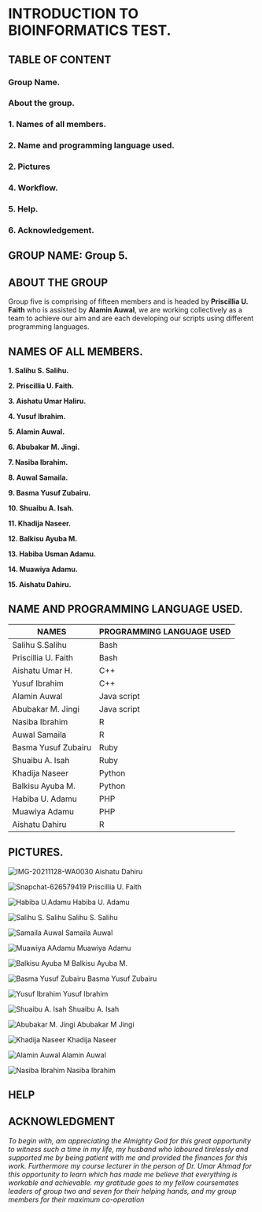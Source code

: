 # INTRODUCTION TO BIOINFORMATICS TEST.

## TABLE OF CONTENT
### Group Name.
### About the group.
### 1. Names of all members.
### 2. Name and programming language used.
### 2. Pictures
### 4. Workflow.
### 5. Help.
### 6. Acknowledgement.

## GROUP NAME: Group 5.

## ABOUT THE GROUP

Group five is comprising of fifteen members and is headed by **Priscillia U. Faith** who is assisted by **Alamin Auwal**, we are working collectively as a team to achieve our aim and  are each developing our scripts using different programming languages.

## NAMES OF ALL MEMBERS.

**1. Salihu S. Salihu.**

**2. Priscillia U. Faith.**

**3. Aishatu Umar Haliru.**

**4. Yusuf Ibrahim.**

**5. Alamin Auwal.**

**6. Abubakar M. Jingi.**

**7. Nasiba Ibrahim.**

**8. Auwal Samaila.**

**9. Basma Yusuf Zubairu.**

**10. Shuaibu A. Isah.**

**11. Khadija Naseer.**

**12. Balkisu Ayuba M.**

**13. Habiba Usman Adamu.**

**14. Muawiya Adamu.**

**15. Aishatu Dahiru.**

## NAME AND PROGRAMMING LANGUAGE USED.

| NAMES | PROGRAMMING LANGUAGE USED |
| ------------- | ------------- |
| Salihu S.Salihu | Bash  |
| Priscillia U. Faith  | Bash |
| Aishatu Umar H.  | C++  |
| Yusuf Ibrahim  | C++  |
| Alamin Auwal  | Java script |
| Abubakar M. Jingi  | Java script  |
| Nasiba Ibrahim  | R |
| Auwal Samaila  | R  |
| Basma Yusuf Zubairu | Ruby  |
| Shuaibu A. Isah  | Ruby  |
| Khadija Naseer  | Python  |
| Balkisu Ayuba M. | Python  |
| Habiba U. Adamu  | PHP  |
| Muawiya Adamu  | PHP |
| Aishatu Dahiru  | R  |




## PICTURES.
![IMG-20211128-WA0030](https://user-images.githubusercontent.com/94042365/143781162-46b9b177-a5a6-496a-b92b-b2bd39ab7964.jpg)
Aishatu Dahiru

![Snapchat-626579419](https://user-images.githubusercontent.com/94042365/143781168-1e24ff21-bd52-4e6b-a67e-f737701a3e9a.jpg)
Priscillia U. Faith

![Habiba U.Adamu](https://user-images.githubusercontent.com/94042365/143778717-587539c9-2062-43a2-af5b-b0b8722f8390.jpg)
Habiba U. Adamu

![Salihu S. Salihu](https://user-images.githubusercontent.com/94042365/143778718-abdc0afe-3124-4560-a4d8-46c310401d44.jpg)
Salihu S. Salihu

![Samaila Auwal](https://user-images.githubusercontent.com/94042365/143778719-8e02b172-d72c-49fd-8d18-2097af9bb26b.jpg)
Samaila Auwal

![Muawiya AAdamu](https://user-images.githubusercontent.com/94042365/143778720-8cca98ec-d87c-4ed6-8b7a-2502353b3895.jpg)
Muawiya Adamu

![Balkisu Ayuba M](https://user-images.githubusercontent.com/94042365/143778721-171ffc3e-8b9b-4bb4-8387-d1129e02470e.jpg)
Balkisu Ayuba M.

![Basma Yusuf Zubairu](https://user-images.githubusercontent.com/94042365/143778722-ac5d60b2-cced-4896-9358-b47452f909e2.jpg)
Basma Yusuf Zubairu

![Yusuf Ibrahim](https://user-images.githubusercontent.com/94042365/143778724-8e8fc329-6481-4da1-be5d-229bae985738.jpg)
Yusuf Ibrahim

![Shuaibu A. Isah](https://user-images.githubusercontent.com/94042365/143778726-faad8248-61d9-48b2-af12-2ac3d9e49202.jpg)
Shuaibu A. Isah

![Abubakar M. Jingi](https://user-images.githubusercontent.com/94042365/143778727-d257bb63-d8ae-4eb5-8ba7-e3ce45222e8e.jpg)
Abubakar M Jingi

![Khadija Naseer](https://user-images.githubusercontent.com/94042365/143778730-fbc4c8fe-7699-433f-a1c4-ca96bb13d054.jpg)
Khadija Naseer

![Alamin Auwal](https://user-images.githubusercontent.com/94042365/143778731-549b86ec-2669-48e7-92fc-ae524154c7a6.jpg)
Alamin Auwal

![Nasiba Ibrahim](https://user-images.githubusercontent.com/94042365/143778732-a3f57dd4-d73a-4fd9-a1fc-9bee0f1f2cdb.jpg)
Nasiba Ibrahim

## HELP



## ACKNOWLEDGMENT

 *To begin with, am appreciating the Almighty God for this great opportunity to witness such a time in my life, my husband who laboured tirelessly and supported me by being patient with me and provided the finances for this work. Furthermore my course lecturer in the person of Dr. Umar Ahmad for this opportunity to learn which has made me believe that everything is workable and achievable. my gratitude goes to my fellow coursemates leaders of group two and seven for their helping hands, and my group members for their maximum co-operation*


